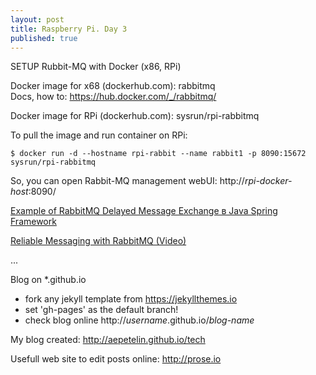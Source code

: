```yaml
---
layout: post
title: Raspberry Pi. Day 3
published: true
---
```


SETUP Rubbit-MQ with Docker (x86, RPi)  
  
Docker image for x68 (dockerhub.com): rabbitmq  
Docs, how to: <https://hub.docker.com/_/rabbitmq/>   
  
Docker image for RPi (dockerhub.com): sysrun/rpi-rabbitmq  
  
To pull the image and run container on RPi:    
  
	$ docker run -d --hostname rpi-rabbit --name rabbit1 -p 8090:15672 sysrun/rpi-rabbitmq    
    
So, you can open Rabbit-MQ management webUI: http://_rpi-docker-host_:8090/    

[Example of RabbitMQ Delayed Message Exchange в Java Spring Framework](https://habrahabr.ru/post/318118/) 

[Reliable Messaging with RabbitMQ (Video)](https://youtu.be/Dg6k4PR-a6w)  

...  
  
   
Blog on *.github.io  

* fork any jekyll template from <https://jekyllthemes.io>  
* set 'gh-pages' as the default branch!
* check blog online http://_username_.github.io/_blog-name_

My blog created: <http://aepetelin.github.io/tech>  

Usefull web site to edit posts online: <http://prose.io>   



